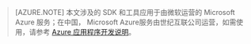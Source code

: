 >[AZURE.NOTE] 本文涉及的 SDK 和工具应用于由微软运营的 Microsoft Azure 服务；在中国， Microsoft Azure服务由世纪互联公司运营，如需使用，请参考 [Azure 应用程序开发说明](/documentation/articles/developerdifferences/)。